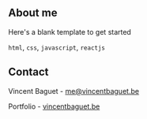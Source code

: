 <!-- ABOUT THE PROJECT -->
## About me

Here's a blank template to get started

`html`, `css`, `javascript`, `reactjs`

<!-- CONTACT -->
## Contact

Vincent Baguet - [me@vincentbaguet.be](mailto:me@vincentbaguet.be)

Portfolio - [vincentbaguet.be](https://www.vincentbaguet.be)
